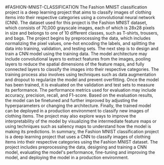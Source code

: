 #FASHION-MNIST-CLASSIFICATION
The Fashion MNIST classification project is a deep learning project that aims to classify images
of clothing items into their respective categories using a convolutional neural network (CNN).
The dataset used for this project is the Fashion MNIST dataset, which consists of 70,000
grayscale images, each of which is 28x28 pixels in size and belongs to one of 10 different
classes, such as T-shirts, trousers, and bags. The project begins by preprocessing the data, which
includes normalizing the pixel values, one-hot encoding the labels, and splitting the data into
training, validation, and testing sets. The next step is to design and train a CNN model using the
training data. The model architecture may include convolutional layers to extract features from
the images, pooling layers to reduce the spatial dimensions of the feature maps, and fully
connected layers to classify the images into their respective categories. The training process also
involves using techniques such as data augmentation and dropout to regularize the model and
prevent overfitting. Once the model has been trained, it is evaluated on the validation and test
sets to measure its performance. The performance metrics used for evaluation may include
accuracy, precision, recall, and F1-score. Based on the evaluation results, the model can be finetuned and further improved by adjusting the hyperparameters or changing the architecture.
Finally, the trained model can be deployed in a production environment to classify new images
of clothing items. The project may also explore ways to improve the interpretability of the model
by visualizing the intermediate feature maps or using techniques such as saliency maps to
understand how the model is making its predictions. In summary, the Fashion MNIST
classification project is a deep learning project that uses a CNN to classify images of clothing
items into their respective categories using the Fashion MNIST dataset. The project includes
preprocessing the data, designing and training a CNN model, evaluating the model's
performance, fine-tuning and improving the model, and deploying the model in a production
environment.
